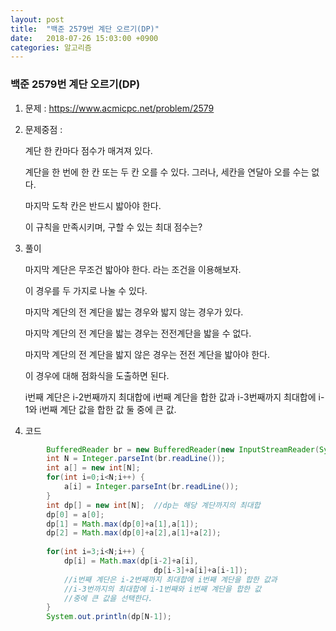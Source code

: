 ```yaml
---
layout: post
title:  "백준 2579번 계단 오르기(DP)"
date:   2018-07-26 15:03:00 +0900
categories: 알고리즘
---
```

### 백준 2579번 계단 오르기(DP)

1. 문제 : https://www.acmicpc.net/problem/2579

2. 문제중점 : 

   계단 한 칸마다 점수가 매겨져 있다. 

   계단을 한 번에 한 칸 또는 두 칸 오를 수 있다. 그러나, 세칸을 연달아 오를 수는 없다.

   마지막 도착 칸은 반드시 밟아야 한다. 

   이 규칙을 만족시키며, 구할 수 있는 최대 점수는?

3. 풀이

   마지막 계단은 무조건 밟아야 한다. 라는 조건을 이용해보자.

   이 경우를 두 가지로 나눌 수 있다.

   마지막 계단의 전 계단을 밟는 경우와 밟지 않는 경우가 있다.

   마지막 계단의 전 계단을 밟는 경우는 전전계단을 밟을 수 없다.

   마지막 계단의 전 계단을 밟지 않은 경우는 전전 계단을 밟아야 한다.

   이 경우에 대해 점화식을 도출하면 된다.

   i번째 계단은 i-2번째까지 최대합에 i번째 계단을 합한 값과
              i-3번째까지 최대합에 i-1와 i번째 계단 값을 합한 값
              둘 중에 큰 값.

   

4. 코드

```java
		BufferedReader br = new BufferedReader(new InputStreamReader(System.in));
		int N = Integer.parseInt(br.readLine());
		int a[] = new int[N];
		for(int i=0;i<N;i++) {
			a[i] = Integer.parseInt(br.readLine());
		}
		int dp[] = new int[N];	//dp는 해당 계단까지의 최대합
		dp[0] = a[0];	
		dp[1] = Math.max(dp[0]+a[1],a[1]);	
		dp[2] = Math.max(dp[0]+a[2],a[1]+a[2]);
		
		for(int i=3;i<N;i++) {
			dp[i] = Math.max(dp[i-2]+a[i],
								dp[i-3]+a[i]+a[i-1]);
            //i번째 계단은 i-2번째까지 최대합에 i번째 계단을 합한 값과
            //i-3번까지의 최대합에 i-1번째와 i번째 계단을 합한 값
            //중에 큰 값을 선택한다.
		}
		System.out.println(dp[N-1]);
```

